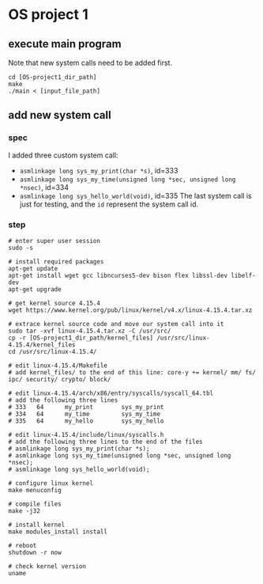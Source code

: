 # OS project 1

## execute main program

Note that new system calls need to be added first.

```
cd [OS-project1_dir_path]
make
./main < [input_file_path]
```

## add new system call

### spec

I added three custom system call:
+ `asmlinkage long sys_my_print(char *s)`, id=333
+ `asmlinkage long sys_my_time(unsigned long *sec, unsigned long *nsec)`, id=334
+ `asmlinkage long sys_hello_world(void)`, id=335
The last system call is just for testing, and the `id` represent the system call id.

### step

```
# enter super user session
sudo -s

# install required packages
apt-get update
apt-get install wget gcc libncurses5-dev bison flex libssl-dev libelf-dev
apt-get upgrade

# get kernel source 4.15.4
wget https://www.kernel.org/pub/linux/kernel/v4.x/linux-4.15.4.tar.xz

# extrace kernel source code and move our system call into it
sudo tar -xvf linux-4.15.4.tar.xz -C /usr/src/
cp -r [OS-project1_dir_path/kernel_files] /usr/src/linux-4.15.4/kernel_files
cd /usr/src/linux-4.15.4/

# edit linux-4.15.4/Makefile
# add kernel_files/ to the end of this line: core-y += kernel/ mm/ fs/ ipc/ security/ crypto/ block/

# edit linux-4.15.4/arch/x86/entry/syscalls/syscall_64.tbl
# add the following three lines
# 333   64      my_print        sys_my_print
# 334   64      my_time         sys_my_time
# 335   64      my_hello        sys_my_hello

# edit linux-4.15.4/include/linux/syscalls.h
# add the following three lines to the end of the files
# asmlinkage long sys_my_print(char *s);
# asmlinkage long sys_my_time(unsigned long *sec, unsigned long *nsec);
# asmlinkage long sys_hello_world(void);

# configure linux kernel
make menuconfig

# compile files
make -j32

# install kernel
make modules_install install

# reboot
shutdown -r now

# check kernel version
uname
```
